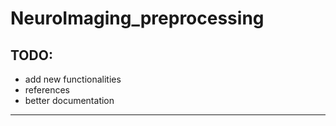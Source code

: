 # NeuroImaging_preprocessing

## TODO:

- add new functionalities
- references
- better documentation
---